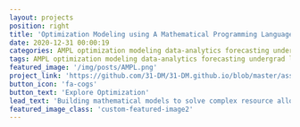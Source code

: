 ```yaml
---
layout: projects
position: right
title: 'Optimization Modeling using A Mathematical Programming Language (AMPL)'
date: 2020-12-31 00:00:19
categories: AMPL optimization modeling data-analytics forecasting undergrad linear-programming mixed-integer-programming decision-science mathematical-optimization constraint-programming
tags: AMPL optimization modeling data-analytics forecasting undergrad linear-programming mixed-integer-programming decision-science mathematical-optimization constraint-programming 
featured_image: '/img/posts/AMPL.png'
project_link: 'https://github.com/31-DM/31-DM.github.io/blob/master/assets/Work/School/Undergrad/Projects/OM/README.md'
button_icon: 'fa-cogs'
button_text: 'Explore Optimization'
lead_text: 'Building mathematical models to solve complex resource allocation problems'
featured_image_class: 'custom-featured-image2'
---
```

